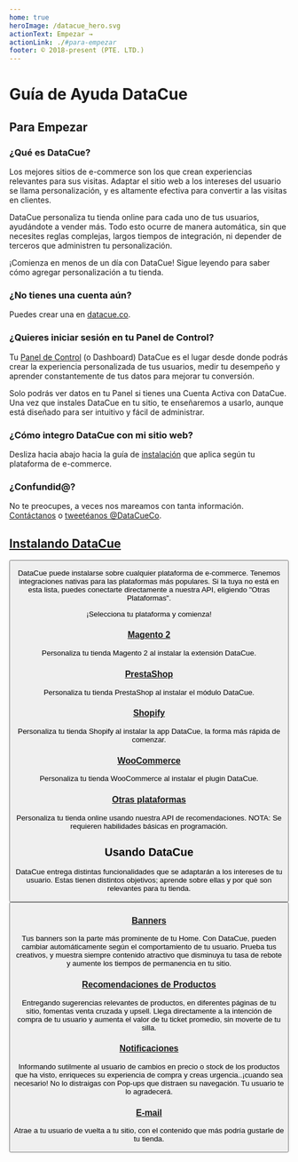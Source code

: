 ```yaml
---
home: true
heroImage: /datacue_hero.svg
actionText: Empezar →
actionLink: ./#para-empezar
footer: © 2018-present (PTE. LTD.)
---
```


# Guía de Ayuda DataCue

## Para Empezar

### ¿Qué es DataCue?

Los mejores sitios de e-commerce son los que crean experiencias relevantes para sus visitas. Adaptar el sitio web a los intereses del usuario se llama personalización, y es altamente efectiva para convertir a las visitas en clientes.  

DataCue personaliza tu tienda online para cada uno de tus usuarios, ayudándote a vender más. Todo esto ocurre de manera automática, sin que necesites reglas complejas, largos tiempos de integración, ni depender de terceros que administren tu personalización. 

¡Comienza en menos de un día con DataCue! Sigue leyendo para saber cómo agregar personalización a tu tienda. 

### ¿No tienes una cuenta aún?

Puedes crear una en [datacue.co](https://app.datacue.co/es/sign-up).

### ¿Quieres iniciar sesión en tu Panel de Control?

Tu [Panel de Control](https://app.datacue.co/) (o Dashboard) DataCue es el lugar desde donde podrás crear la experiencia personalizada de tus usuarios, medir tu desempeño y aprender constantemente de tus datos para mejorar tu conversión.

Solo podrás ver datos en tu Panel si tienes una Cuenta Activa con DataCue. Una vez que instales DataCue en tu sitio, te enseñaremos a usarlo, aunque está diseñado para ser intuitivo y fácil de administrar. 

### ¿Cómo integro DataCue con mi sitio web?

Desliza hacia abajo hacia la guía de [instalación](#installing-datacue) que aplica según tu plataforma de e-commerce. 

### ¿Confundid@?

No te preocupes, a veces nos mareamos con tanta información. [Contáctanos](https://datacue.co/contact) o [tweetéanos @DataCueCo](https://twitter.com/datacueco).

## [Instalando DataCue](/es/install)

<Button text="Guía de Instalación" link="/es/install" />

DataCue puede instalarse sobre cualquier plataforma de e-commerce. Tenemos integraciones nativas para las plataformas más populares. Si la tuya no está en esta lista, puedes conectarte directamente a nuestra API, eligiendo "Otras Plataformas".

¡Selecciona tu plataforma y comienza!

### [Magento 2](/es/install/magento)

Personaliza tu tienda Magento 2 al instalar la extensión DataCue.

### [PrestaShop](/es/install/prestashop/)

Personaliza tu tienda PrestaShop al instalar el módulo DataCue.

### [Shopify](/es/install/shopify/)

Personaliza tu tienda Shopify al instalar la app DataCue, la forma más rápida de comenzar.

### [WooCommerce](/es/install/woocommerce/)

Personaliza tu tienda WooCommerce al instalar el plugin DataCue.

### [Otras plataformas](/custom/)

Personaliza tu tienda online usando nuestra API de recomendaciones. NOTA: Se requieren habilidades básicas en programación.


## Usando DataCue

DataCue entrega distintas funcionalidades que se adaptarán a los intereses de tu usuario. Estas tienen distintos objetivos; aprende sobre ellas y por qué son relevantes para tu tienda.

<Button text="Guía de Usuario" link="/es/guide" />

### [Banners](/es/guide/banners)

Tus banners son la parte más prominente de tu Home. Con DataCue, pueden cambiar automáticamente según el comportamiento de tu usuario. Prueba tus creativos, y muestra siempre contenido atractivo que disminuya tu tasa de rebote y aumente los tiempos de permanencia en tu sitio.

### [Recomendaciones de Productos](/es/guide/products)

Entregando sugerencias relevantes de productos, en diferentes páginas de tu sitio, fomentas venta cruzada y upsell. Llega directamente a la intención de compra de tu usuario y aumenta el valor de tu ticket promedio, sin moverte de tu silla.

### [Notificaciones](/es/guide/notifications/)

Informando sutilmente al usuario de cambios en precio o stock de los productos que ha visto, enriqueces su experiencia de compra y creas urgencia..¡cuando sea necesario! No lo distraigas con Pop-ups que distraen su navegación. Tu usuario te lo agradecerá.

### [E-mail](/es/guide/email)

Atrae a tu usuario de vuelta a tu sitio, con el contenido que más podría gustarle de tu tienda. 